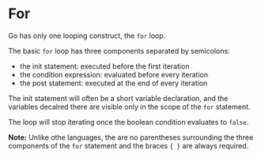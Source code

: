 # For

Go has only one looping construct, the `for` loop.

The basic `for` loop has three components separated by semicolons:

- the init statement: executed before the first iteration
- the condition expression: evaluated before every iteration
- the post statement: executed at the end of every iteration

The init statement will often be a short variable declaration, and the variables decalred there are visible only in the scope of the `for` statement.

The loop will stop iterating once the boolean condition evaluates to `false`.

**Note:** Unlike othe languages, the are no parentheses surrounding the three components of the `for` statement and the braces `{ }` are always required.
